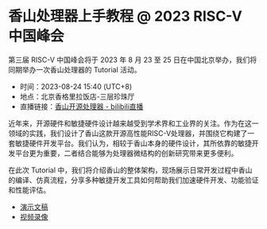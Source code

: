 # 香山处理器上手教程 @ 2023 RISC-V 中国峰会

第三届 RISC-V 中国峰会将于 2023 年 8 月 23 至 25 日在中国北京举办，我们将同期举办一次香山处理器的 Tutorial 活动。

* 时间：2023-08-24 15:40 (UTC+8)
* 地点：北京香格里拉饭店-三层珍珠厅
* 直播链接：[香山开源处理器 - bilibili直播](https://live.bilibili.com/30679728)

近年来，开源硬件和敏捷硬件设计越来越受到学术界和工业界的关注。作为在这一领域的实践，我们设计了香山这款开源高性能RISC-V处理器，并围绕它构建了一套敏捷硬件开发平台。我们认为，相较于香山本身的硬件设计，其所依靠的敏捷开发平台更为重要，二者结合能够为处理器微结构的创新研究带来更多便利。

在此次 Tutorial 中，我们将介绍香山的整体架构，现场展示日常开发过程中香山的编译、仿真流程，分享多种敏捷开发工具如何帮助我们加速硬件开发、功能验证和性能评估。

* [演示文稿](https://github.com/OpenXiangShan/XiangShan-doc/raw/main/tutorial/tutorial/20230824-RVSC23-香山Tutorial.pdf)
* [视频录像](#)

